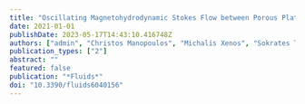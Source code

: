 ```yaml
---
title: "Oscillating Magnetohydrodynamic Stokes Flow between Porous Plates with Spatiotemporally Periodic Reabsorption"
date: 2021-01-01
publishDate: 2023-05-17T14:43:10.416748Z
authors: ["admin", "Christos Manopoulos", "Michalis Xenos", "Sokrates Tsangaris"]
publication_types: ["2"]
abstract: ""
featured: false
publication: "*Fluids*"
doi: "10.3390/fluids6040156"
---
```


